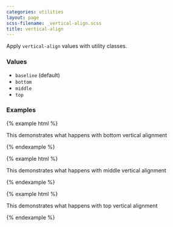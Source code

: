 ```yaml
---
categories: utilities
layout: page
scss-filename: _vertical-align.scss
title: vertical-align
---
```

Apply `vertical-align` values with utility classes.

### Values
* `baseline` (default)
* `bottom`
* `middle`
* `top`

### Examples
{% example html %}
<p>
  This demonstrates what happens with <span class="vertical-align--bottom">bottom vertical alignment</span>
</p>
{% endexample %}

{% example html %}
<p>
  This demonstrates what happens with <span class="vertical-align--middle">middle vertical alignment</span>
</p>
{% endexample %}

{% example html %}
<p>
  This demonstrates what happens with <span class="vertical-align--top">top vertical alignment</span>
</p>
{% endexample %}
